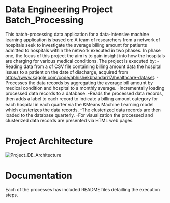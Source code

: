 # Data Engineering Project Batch_Processing 

This batch-processing data application for a data-intensive machine learning application is based on:
A team of researchers from a network of hospitals seek to investigate the average billing amount for patients admitted to hospitals within the network executed in two phases. In phase one, the focus of this project
the aim is to gain insight into how the hospitals are charging for various medical conditions. The project is executed by:
-Reading data from a of CSV file containing billing amount data the hospital issues to a patient on the date of discharge, acquired from https://www.kaggle.com/code/abhishekbhandari17/healthcare-dataset.
-Processes the data records by aggregating the average bill amount by medical condition and hospital to a monthly average.
-Incrementally loading processed data records to a database.
-Reads the processed data records, then adds a label to each record to indicate a billing amount category for each hospital in each quarter via the KMeans Machine Learning model which clusterizes the data records.
-The clusterized data records are then loaded to the database quarterly.
-For visualization the processed and clusterized data records are presented via HTML web pages.

# Project Architecture 
![Project_DE_Architecture](https://github.com/user-attachments/assets/4c6d0b70-6218-409c-adb9-59206c54c1fe)


# Documentation
Each of the processes has included README files detailling the execution steps.
